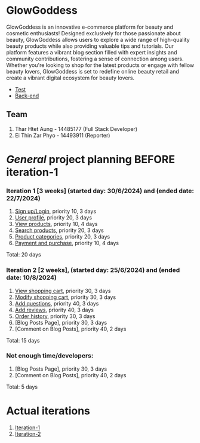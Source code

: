 

# GlowGoddess

GlowGoddess is an innovative e-commerce platform for beauty and cosmetic enthusiasts! Designed exclusively for those passionate about beauty, GlowGoddess allows users to explore a wide range of high-quality beauty products while also providing valuable tips and tutorials. Our platform features a vibrant blog section filled with expert insights and community contributions, fostering a sense of connection among users. Whether you're looking to shop for the latest products or engage with fellow beauty lovers, GlowGoddess is set to redefine online beauty retail and create a vibrant digital ecosystem for beauty lovers.
* [Test](./user_stories/test.md)
* [Back-end](./user_stories/Back-end.md)


## Team

1. Thar Htet Aung - 14485177 (Full Stack Developer)
2. Ei Thin Zar Phyo - 14493911 (Reporter)


# *General* project planning BEFORE iteration-1

### Iteration 1 [3 weeks] (started day: 30/6/2024) and (ended date: 22/7/2024)

1. [Sign up/Login](./user_stories/signup_login.md), priority 10, 3 days
2. [User profile](./user_stories/order_history.md), priority 20, 3 days
3. [View products](./user_stories/view_products.md), priority 10, 4 days
4. [Search products](./user_stories/search_products.md), priority 20, 3 days
5. [Product categories](./user_stories/product_categories.md), priority 20, 3 days
6. [Payment and purchase](./user_stories/payment_and_purchase.md), priority 10, 4 days

Total: 20 days


### Iteration 2 [2 weeks], (started day: 25/6/2024) and (ended date: 10/8/2024)
1. [View shopping cart](./user_stories/view_shopping_cart.md), priority 30, 3 days 
2. [Modify shopping cart](./user_stories/modify_shopping_cart.md), priority 30, 3 days
3. [Add questions](./user_stories/add_questions.md), priority 40, 3 days
4. [Add reviews](./user_stories/add_review.md), priority 40, 3 days
5. [Order history](./user_stories/order_history.md), priority 30, 3 days
6. [Blog Posts Page], priority 30, 3 days
7. [Comment on Blog Posts], priority 40, 2 days

Total: 15 days

### Not enough time/developers: 
1. [Blog Posts Page], priority 30, 3 days
2. [Comment on Blog Posts], priority 40, 2 days

Total: 5 days

# Actual iterations
1. [Iteration-1](./iteration_1.md)
2. [Iteration-2](./iteration_2.md)


